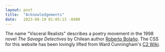 ```yaml
---
layout: post
title:  "Acknowledgements"
date:   2023-08-19 01:05:13 -0400
---
```

The name "Visceral Realists" describes a poetry movement in the 1998 novel *The
Savage Detectives* by Chilean author [Roberto
Bolaño](https://en.wikipedia.org/wiki/Roberto_Bola%C3%B1o). The CSS for this
website has been lovingly lifted from Ward Cunningham's [C2
Wiki](https://wiki.c2.com/).
